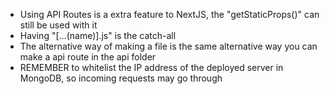- Using API Routes is a extra feature to NextJS, the "getStaticProps()" can still be used with it
- Having "[...(name)].js" is the catch-all 
- The alternative way of making a file is the same alternative way you can make a api route in the api folder
- REMEMBER to whitelist the IP address of the deployed server in MongoDB, so incoming requests may go through